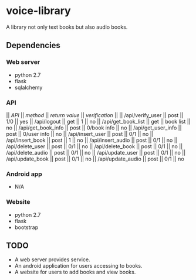 # voice-library

A library not only text books but also audio books.

## Dependencies

### Web server

*   python 2.7
*   flask
*   sqlalchemy

### API

|| *API* || *method* || *return value* || *verification* ||
|| /api/verify_user || post || 1/0 || yes
|| /api/logout || get || 1 || no
|| /api/get_book_list || get || book list || no
|| /api/get_book_info || post || 0/book info || no
|| /api/get_user_info || post || 0/user info || no
|| /api/insert_user || post || 0/1 || no
|| /api/insert_book || post || 1 || no
|| /api/insert_audio || post || 0/1 || no
|| /api/delete_user || post || 0/1 || no
|| /api/delete_book || post || 0/1 || no
|| /api/delete_audio || post || 0/1 || no
|| /api/update_user || post || 0/1 || no
|| /api/update_book || post || 0/1 || no
|| /api/update_audio || post || 0/1 || no

### Android app

*   N/A

### Website

*   python 2.7
*   flask
*   bootstrap

## TODO

*   A web server provides service.
*   An android application for users accessing to books.
*   A website for users to add books and view books. 